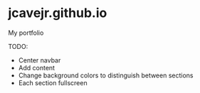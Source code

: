 # jcavejr.github.io
My portfolio

TODO:
  + Center navbar
  + Add content
  + Change background colors to distinguish between sections
  + Each section fullscreen
